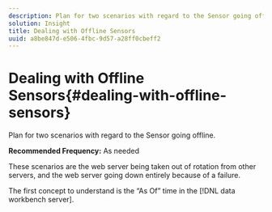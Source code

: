 ```yaml
---
description: Plan for two scenarios with regard to the Sensor going offline.
solution: Insight
title: Dealing with Offline Sensors
uuid: a8be847d-e506-4fbc-9d57-a28ff0cbeff2
---
```


# Dealing with Offline Sensors{#dealing-with-offline-sensors}

Plan for two scenarios with regard to the Sensor going offline.

 **Recommended Frequency:** As needed

These scenarios are the web server being taken out of rotation from other servers, and the web server going down entirely because of a failure.

The first concept to understand is the “As Of” time in the [!DNL data workbench server]. 

